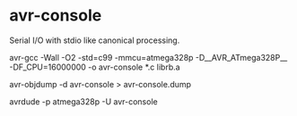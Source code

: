 avr-console
===========

Serial I/O with stdio like canonical processing.

avr-gcc -Wall -O2 -std=c99 -mmcu=atmega328p -D__AVR_ATmega328P__ -DF_CPU=16000000 -o avr-console *.c librb.a

avr-objdump -d avr-console > avr-console.dump

avrdude -p atmega328p -U avr-console
